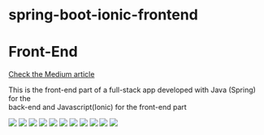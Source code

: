 # spring-boot-ionic-frontend
<h1>Front-End</h1>
 <a href="https://medium.com/renato1902/spring-boot-and-ionic-online-store-app-b58e41cc07e0">Check the Medium article</a> 
 <p>This is the front-end part of a full-stack app developed with Java (Spring) for the <br>
    back-end and Javascript(Ionic) for the front-end part</p>
    <img src="https://github.com/renatogondin/spring-boot-ionic-frontend/blob/master/fotografias/2.png">
    <img src="https://github.com/renatogondin/spring-boot-ionic-frontend/blob/master/fotografias/3.png">
    <img src="https://github.com/renatogondin/spring-boot-ionic-frontend/blob/master/fotografias/4.png">
    <img src="https://github.com/renatogondin/spring-boot-ionic-frontend/blob/master/fotografias/5.png">
    <img src="https://github.com/renatogondin/spring-boot-ionic-frontend/blob/master/fotografias/6.png">
    <img src="https://github.com/renatogondin/spring-boot-ionic-frontend/blob/master/fotografias/7.png">
    <img src="https://github.com/renatogondin/spring-boot-ionic-frontend/blob/master/fotografias/8.png">
    <img src="https://github.com/renatogondin/spring-boot-ionic-frontend/blob/master/fotografias/9.png">
    <img src="https://github.com/renatogondin/spring-boot-ionic-frontend/blob/master/fotografias/b1.png">
    <img src="https://github.com/renatogondin/spring-boot-ionic-frontend/blob/master/fotografias/b2.png">
    <img src="https://github.com/renatogondin/spring-boot-ionic-frontend/blob/master/fotografias/1.png">
    
    
